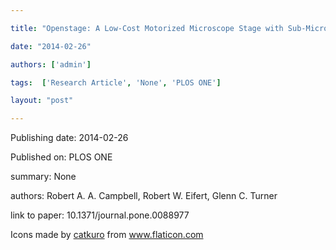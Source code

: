 ---
title: "Openstage: A Low-Cost Motorized Microscope Stage with Sub-Micron Positioning Accuracy"
date: "2014-02-26"
authors: ['admin']
tags:  ['Research Article', 'None', 'PLOS ONE']
layout: "post"
---
Publishing date: 2014-02-26

Published on: PLOS ONE

summary: None

authors: Robert A. A. Campbell, Robert W. Eifert, Glenn C. Turner

link to paper: 10.1371/journal.pone.0088977

Icons made by <a href="https://www.flaticon.com/free-icon/bookshelves_3576884" title="catkuro">catkuro</a> from <a href="https://www.flaticon.com/" title="Flaticon"> www.flaticon.com</a>